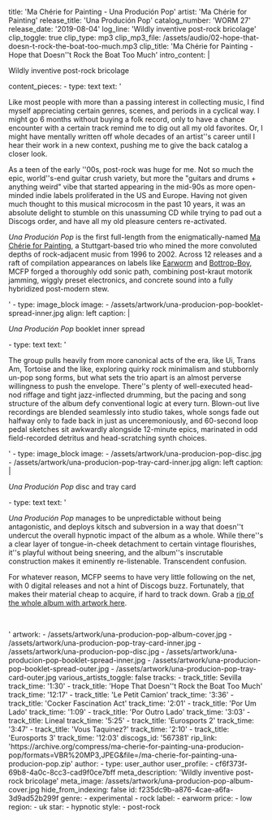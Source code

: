 title: 'Ma Chérie for Painting - Una Produción Pop'
artist: 'Ma Chérie for Painting'
release_title: 'Una Produción Pop'
catalog_number: 'WORM 27'
release_date: '2019-08-04'
log_line: 'Wildly inventive post-rock bricolage'
clip_toggle: true
clip_type: mp3
clip_mp3_file: /assets/audio/02-hope-that-doesn-t-rock-the-boat-too-much.mp3
clip_title: 'Ma Chérie for Painting - Hope that Doesn''t Rock the Boat Too Much'
intro_content: |
  <p>Wildly inventive post-rock bricolage
  </p>
content_pieces:
  -
    type: text
    text: '<p>Like most people with more than a passing interest in collecting music, I find myself appreciating certain genres, scenes, and periods in a cyclical way. I might go 6 months without buying a folk record, only to have a chance encounter with a certain track remind me to dig out all my old favorites. Or, I might have mentally written off whole decades of an artist''s career until I hear their work in a new context, pushing me to give the back catalog a closer look.&nbsp;<br></p><p>As a teen of the early ''00s, post-rock was huge for me. Not so much the epic, world''s-end guitar crush variety, but more the "guitars and drums + anything weird" vibe that started appearing in the mid-90s as more open-minded indie labels proliferated in the US and Europe. Having not given much thought to this musical microcosm in the past 10 years, it was an absolute delight to stumble on this unassuming CD while trying to pad out a Discogs order, and have all my old pleasure centers re-activated.&nbsp;</p><p><i>Una Produción Pop</i> is the first full-length from the enigmatically-named <a href="https://www.discogs.com/artist/66950-Ma-Cherie-For-Painting">Ma Chérie for Painting</a>, a Stuttgart-based trio who mined the more convoluted depths of rock-adjacent music from 1996 to 2002. Across 12 releases and a raft of compilation appearances on labels like <a href="https://www.discogs.com/label/3260-Earworm" target="_blank">Earworm</a> and <a href="https://www.discogs.com/label/3740-Bottrop-Boy" target="_blank">Bottrop-Boy</a>, MCFP forged a thoroughly odd sonic path, combining post-kraut motorik jamming, wiggly preset electronics, and concrete sound into a fully hybridized post-modern stew.&nbsp;</p>'
  -
    type: image_block
    image:
      - /assets/artwork/una-producion-pop-booklet-spread-inner.jpg
    align: left
    caption: |
      <p><i>Una Produción Pop</i> booklet inner spread
      </p>
  -
    type: text
    text: '<p>The group pulls heavily from more canonical acts of the era, like Ui, Trans Am, Tortoise and the like, exploring quirky rock minimalism and stubbornly un-pop song forms, but what sets the trio apart is an almost perverse willingness to push the envelope. There''s plenty of well-executed head-nod riffage and tight jazz-inflected drumming, but the pacing and song structure of the album defy conventional logic at every turn. Blown-out live recordings are blended seamlessly into studio takes, whole songs fade out halfway only to fade back in just as unceremoniously, and 60-second loop pedal sketches sit awkwardly alongside 12-minute epics, marinated in odd field-recorded detritus and head-scratching synth choices.</p>'
  -
    type: image_block
    image:
      - /assets/artwork/una-producion-pop-disc.jpg
      - /assets/artwork/una-producion-pop-tray-card-inner.jpg
    align: left
    caption: |
      <p><i>Una Produción Pop</i> disc and tray card
      </p>
  -
    type: text
    text: '<p><i>Una Produción Pop</i> manages to be unpredictable without being antagonistic, and deploys kitsch and subversion in a way that doesn''t undercut the overall hypnotic impact of the album as a whole. While there''s a clear layer of tongue-in-cheek detachment to certain vintage flourishes, it''s playful without being sneering, and the album''s inscrutable construction makes it eminently re-listenable. Transcendent confusion.</p><p>For whatever reason, MCFP seems to have very little following on the net, with 0 digital releases and not a hint of Discogs buzz. Fortunately, that makes their material cheap to acquire, if hard to track down. Grab a <a href="https://archive.org/compress/ma-cherie-for-painting-una-producion-pop/formats=VBR%20MP3,JPEG&amp;file=/ma-cherie-for-painting-una-producion-pop.zip" target="_blank">rip of the whole album with artwork here</a>.&nbsp;</p><p><br></p>'
artwork:
  - /assets/artwork/una-producion-pop-album-cover.jpg
  - /assets/artwork/una-producion-pop-tray-card-inner.jpg
  - /assets/artwork/una-producion-pop-disc.jpg
  - /assets/artwork/una-producion-pop-booklet-spread-inner.jpg
  - /assets/artwork/una-producion-pop-booklet-spread-outer.jpg
  - /assets/artwork/una-producion-pop-tray-card-outer.jpg
various_artists_toggle: false
tracks:
  -
    track_title: Sevilla
    track_time: '1:30'
  -
    track_title: 'Hope That Doesn''t Rock the Boat Too Much'
    track_time: '12:17'
  -
    track_title: 'Le Petit Camion'
    track_time: '3:36'
  -
    track_title: 'Cocker Fascination Act'
    track_time: '2:01'
  -
    track_title: 'Por Um Lado'
    track_time: '1:09'
  -
    track_title: 'Por Outro Lado'
    track_time: '3:03'
  -
    track_title: Lineal
    track_time: '5:25'
  -
    track_title: 'Eurosports 2'
    track_time: '3:47'
  -
    track_title: 'Vous Taquinez?'
    track_time: '2:10'
  -
    track_title: 'Eurosports 3'
    track_time: '12:03'
discogs_id: '567381'
rip_link: 'https://archive.org/compress/ma-cherie-for-painting-una-producion-pop/formats=VBR%20MP3,JPEG&file=/ma-cherie-for-painting-una-producion-pop.zip'
author:
  -
    type: user_author
    user_profile:
      - cf6f373f-69b8-4a0c-8cc3-cad9f0ce7bff
meta_description: 'Wildly inventive post-rock bricolage'
meta_image: /assets/artwork/una-producion-pop-album-cover.jpg
hide_from_indexing: false
id: f235dc9b-a876-4cae-a6fa-3d9ad52b299f
genre:
  - experimental
  - rock
label:
  - earworm
price:
  - low
region:
  - uk
star:
  - hypnotic
style:
  - post-rock
